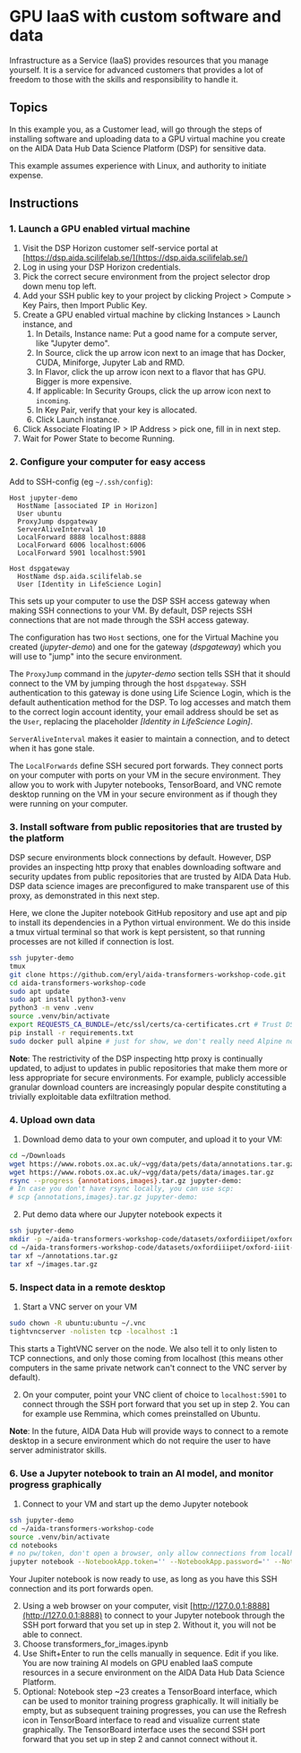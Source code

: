 # GPU IaaS with custom software and data

Infrastructure as a Service (IaaS) provides resources that you manage yourself.
It is a service for advanced customers that provides a lot of freedom to those
with the skills and responsibility to handle it.

## Topics

In this example you, as a Customer lead, will go through the steps of installing
software and uploading data to a GPU virtual machine you create on the AIDA Data
Hub Data Science Platform (DSP) for sensitive data.

This example assumes experience with Linux, and authority to initiate expense.

## Instructions

### 1. Launch a GPU enabled virtual machine

1. Visit the DSP Horizon customer self-service portal at [https://dsp.aida.scilifelab.se/](https://dsp.aida.scilifelab.se/)
2. Log in using your DSP Horizon credentials.
3. Pick the correct secure environment from the project selector drop down menu
   top left.
4. Add your SSH public key to your project by clicking Project > Compute >
   Key Pairs, then Import Public Key.
5. Create a GPU enabled virtual machine by clicking Instances > Launch instance,
   and
   1. In Details, Instance name: Put a good name for a compute server,
      like "Jupyter demo".
   2. In Source, click the up arrow icon next to an image that has Docker,
      CUDA, Miniforge, Jupyter Lab and RMD.
   3. In Flavor, click the up arrow icon next to a flavor that has GPU.
      Bigger is more expensive.
   4. If applicable: In Security Groups, click the up arrow icon next to
      `incoming`.
   5. In Key Pair, verify that your key is allocated.
   6. Click Launch instance.
6. Click Associate Floating IP > IP Address > pick one, fill in in next step.
7. Wait for Power State to become Running.

### 2. Configure your computer for easy access

Add to SSH-config (eg `~/.ssh/config`):

```ssh-config
Host jupyter-demo
  HostName [associated IP in Horizon]
  User ubuntu
  ProxyJump dspgateway
  ServerAliveInterval 10
  LocalForward 8888 localhost:8888
  LocalForward 6006 localhost:6006
  LocalForward 5901 localhost:5901

Host dspgateway
  HostName dsp.aida.scilifelab.se
  User [Identity in LifeScience Login]
```

This sets up your computer to use the DSP SSH access gateway when making SSH
connections to your VM. By default, DSP rejects SSH connections that are not
made through the SSH access gateway.

The configuration has two `Host` sections, one for the Virtual Machine you
created (_jupyter-demo_) and one for the gateway (_dspgateway_) which you will
use to "jump" into the secure environment.

The `ProxyJump` command in the _jupyter-demo_ section tells SSH that it should
connect to the VM by jumping through the host `dspgateway`. SSH authentication
to this gateway is done using Life Science Login, which is the default
authentication method for the DSP. To log accesses and match them to
the correct login account identity, your email address should be set as the
`User`, replacing the placeholder _[Identity in LifeScience Login]_.

`ServerAliveInterval` makes it easier to maintain a connection, and to detect
when it has gone stale.

The `LocalForwards` define SSH secured port forwards. They connect ports on your
computer with ports on your VM in the secure environment. They allow you to work
with Jupyter notebooks, TensorBoard, and VNC remote desktop running on the VM in
your secure environment as if though they were running on your computer.

### 3. Install software from public repositories that are trusted by the platform

DSP secure environments block connections by default. However, DSP provides an
inspecting http proxy that enables downloading software and security updates
from public repositories that are trusted by AIDA Data Hub. DSP data science
images are preconfigured to make transparent use of this proxy, as demonstrated
in this next step.

Here, we clone the Jupiter notebook GitHub repository and use apt and pip to install
its dependencies in a Python virtual environment. We do this inside a tmux
virtual terminal so that work is kept persistent, so that running processes are
not killed if connection is lost.

```bash
ssh jupyter-demo
tmux
git clone https://github.com/eryl/aida-transformers-workshop-code.git
cd aida-transformers-workshop-code
sudo apt update
sudo apt install python3-venv
python3 -m venv .venv
source .venv/bin/activate
export REQUESTS_CA_BUNDLE=/etc/ssl/certs/ca-certificates.crt # Trust DSP CA
pip install -r requirements.txt
sudo docker pull alpine # just for show, we don't really need Alpine nor Docker for this :)
```

**Note**:
The restrictivity of the DSP inspecting http proxy is continually updated, to
adjust to updates in public repositories that make them more or less
appropriate for secure environments. For example, publicly accessible granular
download counters are increasingly popular despite constituting a trivially
exploitable data exfiltration method.

### 4. Upload own data

1. Download demo data to your own computer, and upload it to your VM:

```bash
cd ~/Downloads
wget https://www.robots.ox.ac.uk/~vgg/data/pets/data/annotations.tar.gz
wget https://www.robots.ox.ac.uk/~vgg/data/pets/data/images.tar.gz
rsync --progress {annotations,images}.tar.gz jupyter-demo:
# In case you don't have rsync locally, you can use scp:
# scp {annotations,images}.tar.gz jupyter-demo:
```

2. Put demo data where our Jupyter notebook expects it

```bash
ssh jupyter-demo
mkdir -p ~/aida-transformers-workshop-code/datasets/oxfordiiipet/oxford-iiit-pet
cd ~/aida-transformers-workshop-code/datasets/oxfordiiipet/oxford-iiit-pet
tar xf ~/annotations.tar.gz
tar xf ~/images.tar.gz
```

### 5. Inspect data in a remote desktop

1. Start a VNC server on your VM

```bash
sudo chown -R ubuntu:ubuntu ~/.vnc
tightvncserver -nolisten tcp -localhost :1
```

This starts a TightVNC server on the node. We also tell it to only listen to TCP
connections, and only those coming from localhost (this means other computers in
the same private network can't connect to the VNC server by default).

2. On your computer, point your VNC client of choice to `localhost:5901` to
   connect through the SSH port forward that you set up in step 2. You can for
   example use Remmina, which comes preinstalled on Ubuntu.

**Note**: In the future, AIDA Data Hub will provide ways to connect to a remote
desktop in a secure environment which do not require the user to have server
administrator skills.

### 6. Use a Jupyter notebook to train an AI model, and monitor progress graphically

1. Connect to your VM and start up the demo Jupyter notebook

```bash
ssh jupyter-demo
cd ~/aida-transformers-workshop-code
source .venv/bin/activate
cd notebooks
# no pw/token, don't open a browser, only allow connections from localhost:
jupyter notebook --NotebookApp.token='' --NotebookApp.password='' --NotebookApp.open_browser=False --NotebookApp.ip='127.0.0.1'
```

Your Jupiter notebook is now ready to use, as long as you have this SSH
connection and its port forwards open.

2. Using a web browser on your computer, visit
   [http://127.0.0.1:8888](http://127.0.0.1:8888) to connect to your Jupyter
   notebook through the SSH port forward that you set up in step 2. Without it, you
   will not be able to connect.
3. Choose transformers_for_images.ipynb
4. Use Shift+Enter to run the cells manually in sequence. Edit if you like. You
   are now training AI models on GPU enabled IaaS compute resources in a secure
   environment on the AIDA Data Hub Data Science Platform.
5. Optional: Notebook step ~23 creates a TensorBoard interface, which can be
   used to monitor training progress graphically. It will initially be empty, but
   as subsequent training progresses, you can use the Refresh icon in TensorBoard
   interface to read and visualize current state graphically. The TensorBoard
   interface uses the second SSH port forward that you set up in step 2 and cannot
   connect without it.
